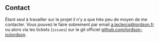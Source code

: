 ## Contact

Étant seul à travailler sur le projet il n'y a que très peu de moyen de me contacter. Vous pouvez le faire sobrement par email a.leclercq@jordson.fr ou alors via les tickets (`issues`) sur le git officiel [github.com/jordson-io/jordson](https://github.com/jordson-io/jordson).